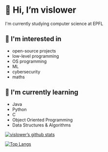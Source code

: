 # 👋 Hi, I’m vislower
I'm currently studying computer science at EPFL
## 👀 I'm interested in
- open-source projects
- low-level programming
- OS programming
- ML
- cybersecurity
- maths
## 🌱 I'm currently learning
- Java
- Python
- C
- Object Oriented Programming
- Data Structures & Algorithms


[![vislower’s github stats](https://github-readme-stats.vercel.app/api?username=vislower)](https://github.com/vislower)

[![Top Langs](https://github-readme-stats.vercel.app/api/top-langs/?username=vislower&layout=compact)](https://github.com/vislower)
<!---
- 💞️ I’m looking to collaborate on ...
- 📫 How to reach me ...
--->
<!---
vislower/vislower is a ✨ special ✨ repository because its `README.md` (this file) appears on your GitHub profile.
You can click the Preview link to take a look at your changes.
--->
